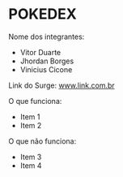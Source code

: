 # POKEDEX

Nome dos integrantes: 
- Vitor Duarte
- Jhordan Borges
- Vinicius Cicone

Link do Surge: www.link.com.br

O que funciona:
- Item 1
- Item 2

O que não funciona: 
- Item 3
- Item 4
